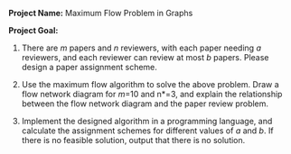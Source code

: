 **Project Name:** Maximum Flow Problem in Graphs



**Project Goal:** 

1. There are *m* papers and *n* reviewers, with each paper needing *a* reviewers, and each reviewer can review at most *b* papers. Please design a paper assignment scheme.

2. Use the maximum flow algorithm to solve the above problem. Draw a flow network diagram for *m*=10 and n*=3, and explain the relationship between the flow network diagram and the paper review problem.
3. Implement the designed algorithm in a programming language, and calculate the assignment schemes for different values of *a* and *b*. If there is no feasible solution, output that there is no solution.